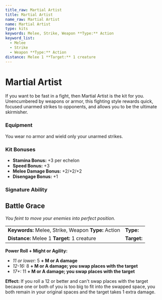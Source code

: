 ```yaml
---
title_raw: Martial Artist
title: Martial Artist
name_raw: Martial Artist
name: Martial Artist
type: kits
keywords: Melee, Strike, Weapon **Type:** Action
keyword_list:
  - Melee
  - Strike
  - Weapon **Type:** Action
distance: Melee 1 **Target:** 1 creature
---
```


# Martial Artist

If you want to be fast in a fight, then Martial Artist is the kit for you. Unencumbered by weapons or armor, this fighting style rewards quick, focused unarmed strikes to opponents, and allows you to be the ultimate skirmisher.

### Equipment

You wear no armor and wield only your unarmed strikes.

### Kit Bonuses

- **Stamina Bonus:** +3 per echelon
- **Speed Bonus:** +3
- **Melee Damage Bonus:** +2/+2/+2
- **Disengage Bonus:** +1

### Signature Ability

## Battle Grace

*You feint to move your enemies into perfect position.*

|                                                      |             |
| :--------------------------------------------------- | :---------- |
| **Keywords:** Melee, Strike, Weapon **Type:** Action | **Type:**   |
| **Distance:** Melee 1 **Target:** 1 creature         | **Target:** |

**Power Roll + Might or Agility:**

- *11 or lower:* 5 **+ M or A damage**
- *12-16:* 8 **+ M or A damage; you swap places with the target**
- *17+:* 11 **+ M or A damage; you swap places with the target**

**Effect:** If you roll a 12 or better and can't swap places with the target because one or both of you is too big to fit into the swapped space, you both remain in your original spaces and the target takes 1 extra damage.
